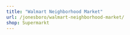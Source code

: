 ```yaml
---
title: "Walmart Neighborhood Market"
url: /jonesboro/walmart-neighborhood-market/
shop: Supermarkt
---
```

